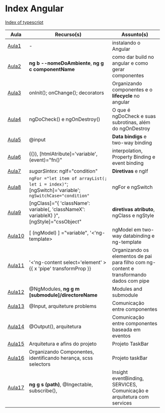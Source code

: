 # Index Angular
[Index of typescript](../Typescript/Typescript/Index%20of%20typescript.md)

| Aula                            | Recurso(s)                                                                                           | Assunto(s)                                                                               |
| ------------------------------- | ---------------------------------------------------------------------------------------------------- | ---------------------------------------------------------------------------------------- |
| [Aula1](Section%203/Aula1.md)   | -                                                                                                    | instalando o Angular                                                                     |
| [Aula2](Section%203/Aula2.md)   | **ng b --nomeDoAmbiente**, **ng g c componentName**                                                  | como dar build no angular e como gerar componentes                                       |
| [Aula3](Section%203/Aula3.md)   | onInit(); onChange(); decorators                                                                     | Organizando componentes e o **lifecycle** no angular                                     |
| [Aula4](Section%203/Aula4.md)   | ngDoCheck() e ngOnDestroy()                                                                          | O que é  ngDoCheck e suas subrotinas, além do ngOnDestroy                                |
| [Aula5](Section%204/Aula5.md)   | @input                                                                                               | **Data bindigs** e two-way binding                                                       |
| [Aula6](Section%204/Aula6.md)   | {{}},  [htmlAtribute]='variable', (event)="fn()"                                                     | interpolation,  Property Binding e event binding                                         |
| [Aula7](Section%205/Aula7.md)   | *sugarSintex*: ngIf="condition"                                                                      | **Diretivas** e ngIf                                                                     |
| [Aula8](Section%205/Aula8.md)   | `ngFor ="let item of arrayList(; let i = index)"`; [ngSwitch]='variable'; `ngSwitchCase="condition"` | ngFor e ngSwitch                                                                         |
| [Aula9](Section%205/Aula9.md)   | [ngClass]="{ 'className': variable(, 'classNameX': variableX) }", [ngStyle]="cssObject"              | **diretivas atributo**, ngClass e ngStyle                                                |
| [Aula10](Section%205/Aula10.md) | [ (ngModel) ] ="variable", '<'ng-template></ng-template>                                             | ngModel em two-way databinding e ng-template                                             |
| [Aula11](Section%205/Aula11.md) | '<'ng-content select='element' ></ng-content> {{ x 'pipe' transformProp }}                           | Organizando os elementos de pai para filho com ng-content e transformando dados com pipe |
| [Aula12](Section%206/Aula12.md) | @NgModules, **ng g m [submodule]/directoreName**                                                     | Modules and submodule                                                                    |
| [Aula13](Section%207/Aula13.md) | @Input, arquiteture problems                                                                         | Comunicação entre componentes                                                            |
| [Aula14](Section%207/Aula14.md) | @Output(), arquitetura                                                                               | Comunicação entre componentes baseada em eventos                                         |
| [Aula15](Section%208/Aula15.md) | Arquitetura e afins do projeto                                                                       | Projeto TaskBar                                                                          |
| [Aula16](Section%208/Aula16.md) | Organizando Componentes, identificando herança, scss selectors                                       | Projeto taskBar                                                                          |
| [Aula17](Section%209/Aula17.md) | **ng g s (path)**, @Ingectable, subscribe(),                                                         | Insight eventBinding, SERVICES, Comunicação e arquitetura com services                   |
